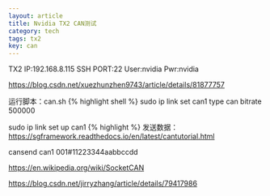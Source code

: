 ```yaml
---
layout: article
title: Nvidia TX2 CAN测试
category: tech
tags: tx2
key: can
---
```

TX2 IP:192.168.8.115 SSH PORT:22
User:nvidia
Pwr:nvidia

https://blog.csdn.net/xuezhunzhen9743/article/details/81877757

运行脚本：can.sh
{% highlight shell %}
sudo ip link set can1 type can bitrate 500000

sudo ip link set up can1
{% highlight %}
发送数据：https://sgframework.readthedocs.io/en/latest/cantutorial.html

cansend can1 001#11223344aabbccdd


https://en.wikipedia.org/wiki/SocketCAN


https://blog.csdn.net/jirryzhang/article/details/79417986